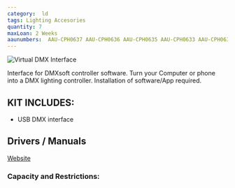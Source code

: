 ```yaml
---
category:  ld
tags: Lighting Accesories
quantity: 7
maxLoan: 2 Weeks
aaunumbers:  AAU-CPH0637 AAU-CPH0636 AAU-CPH0635 AAU-CPH0633 AAU-CPH0632 AAU-CPH0631 AAU-CPH0630
---
```

![Virtual DMX Interface](https://d1aeri3ty3izns.cloudfront.net/media/40/408320/600/preview.jpg)

Interface for DMXsoft controller software. Turn your Computer or phone into a DMX lighting controller. Installation of software/App required.
## KIT INCLUDES:
-  USB DMX interface

## Drivers / Manuals
[Website](https://www.dmxsoft.com/sushi-ds.htm)



### Capacity and Restrictions:
